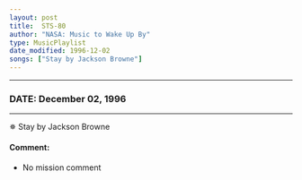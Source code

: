 ```yaml
---
layout: post
title:  STS-80
author: "NASA: Music to Wake Up By"
type: MusicPlaylist
date_modified: 1996-12-02
songs: ["Stay by Jackson Browne"]
---
```


----
### DATE: December 02, 1996
----
✵ Stay by Jackson Browne

#### Comment:
* No mission comment



<br/>
<center>
	<a target="_blank"
	   href="https://twitter.com/intent/tweet?hashtags=Space,NASA,Playlist,NASAWakeupCalls,SpaceProgram&text={{ page.author}}, '{{ page.songs.first }}' {{ page.title }}, {{ page.date | date: '%B %d, %Y' }}. {{ site.url }}{{ page.url }} @nasawakeupcalls">
	   <i class="fab fa-twitter" alt="Tweet this page" style="font-size: 1.3em;"></i>
	</a>
	&nbsp; 	<i class="fas fa-user-astronaut" style="font-size: 1.5em;"></i> &nbsp;
    <a type="amzn" search="'Stay by Jackson Browne'" category="popular music">
        <i class="fab fa-amazon" style="font-size: 1.3em;"></i>
    </a>
</center>
